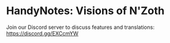 # HandyNotes: Visions of N'Zoth

Join our Discord server to discuss features and translations: https://discord.gg/EXCcmYW
